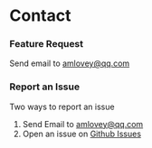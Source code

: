 # Contact

### Feature Request

Send email to [amlovey@qq.com](maito:amlovey@qq.com)

### Report an Issue

Two ways to report an issue

1. Send Email to [amlovey@qq.com](maito:amlovey@qq.com)
2. Open an issue on [Github Issues](https://github.com/amloveyweb/YadeDocs/issues)
